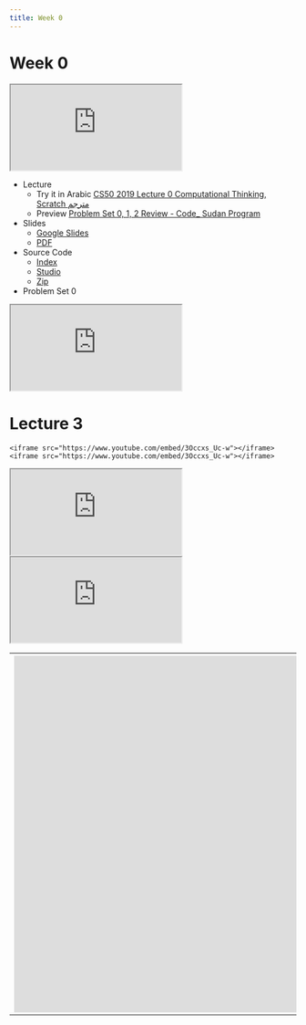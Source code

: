 ```yaml
---
title: Week 0
---
```


# Week 0

<iframe src="https://www.youtube.com/embed/5azaK2cBKGw"></iframe> 


- Lecture
  - Try it in Arabic
      [CS50 2019 Lecture 0 Computational Thinking, Scratch مترجم](https://www.youtube.com/embed/tC8z4RLWtFI)
  - Preview
      [Problem Set 0, 1, 2 Review - Code_ Sudan Program](https://www.youtube.com/embed/F-qbaeSJHAE)
- Slides
  - <a href="https://docs.google.com/presentation/d/17wRd8ksO6QkUq906SUgm17AqcI-Jan42jkY-EmufxnE/edit?usp=sharing">Google Slides</a>
  - <a href="https://cdn.cs50.net/2019/fall/lectures/0/lecture0.pdf">PDF</a>
- Source Code
  - <a href="https://cdn.cs50.net/2019/fall/lectures/0/src0/">Index</a>
  - <a href="https://scratch.mit.edu/studios/25128634/">Studio</a>
  - <a href="https://cdn.cs50.net/2019/fall/lectures/0/src0.zip">Zip</a>
- Problem Set 0

<iframe src="https://www.youtube.com/embed/3Occxs_Uc-w"></iframe>


<table class="rwd-table">
  <tr>
    <th>
      <iframe width="1366" height="625" src="https://www.youtube.com/embed/tC8z4RLWtFI" frameborder="0" allow="accelerometer; autoplay; clipboard-write; encrypted-media; gyroscope; picture-in-picture" allowfullscreen></iframe>
    </th>
    <th><iframe width="1366" height="625" src="https://www.youtube.com/embed/tC8z4RLWtFI" frameborder="0" allow="accelerometer; autoplay; clipboard-write; encrypted-media; gyroscope; picture-in-picture" allowfullscreen></iframe></th>


   # Lecture 3
    <iframe src="https://www.youtube.com/embed/3Occxs_Uc-w"></iframe> 
    <iframe src="https://www.youtube.com/embed/3Occxs_Uc-w"></iframe>
  <iframe src="https://www.youtube.com/embed/3Occxs_Uc-w"></iframe> <iframe src="https://www.youtube.com/embed/3Occxs_Uc-w"></iframe>